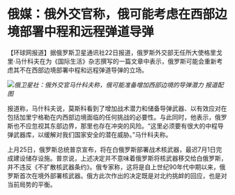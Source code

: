 # 俄媒：俄外交官称，俄可能考虑在西部边境部署中程和远程弹道导弹

【环球网报道】据俄罗斯卫星通讯社22日报道，俄罗斯外交部无任所大使格里戈里·马什科夫在为《国际生活》杂志撰写的一篇文章中表示，俄罗斯可能会重新考虑其不在西部边境部署中程和远程弹道导弹的立场。

![](https://inews.gtimg.com/om_bt/OpMdi6YnqQzVwkyzJCfBei8_7a3Sw0bnn5mZnMAksBECwAA/1000)_俄卫星社：俄外交官马什科夫称，俄可能准备增加西部边境的导弹潜力
报道配图_

报道称，马什科夫说，莫斯科看到了增加战术潜力和储备导弹武器、以有效应对在包括加里宁格勒在内西部边境面临的任何挑战的必要性。与此同时，他表示，俄罗斯也不应忽视其东部边界，那里也存在冲突的风险。“这里必须要有很大的中程导弹武器库，以缓解对我们国家安全的潜在威胁。”马什科夫称。

上月25日，俄罗斯总统普京宣布，将在白俄罗斯部署战术核武器，最迟7月1日完成建设储存设施。普京说，上述决定并不意味着俄罗斯将核武器移交给白俄罗斯，并不违反《不扩散核武器条约》。俄专家称，这将是自上世纪90年代中期以来，俄罗斯首次在境外部署核武器。俄方此次作出的决定既是对北约挑衅的回应，也是对当前局势的平衡。

